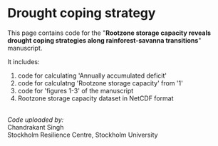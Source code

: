 # Drought coping strategy

This page contains code for the "**Rootzone storage capacity reveals drought coping strategies along rainforest-savanna transitions**" manuscript.

It includes:
1. code for calculating 'Annually accumulated deficit'
2. code for calculatng 'Rootzone storage capacity' from '1'
3. code for 'figures 1-3' of the manuscript
4. Rootzone storage capacity dataset in NetCDF format

\
*Code uploaded by:*\
Chandrakant Singh\
Stockholm Resilience Centre, Stockholm University
